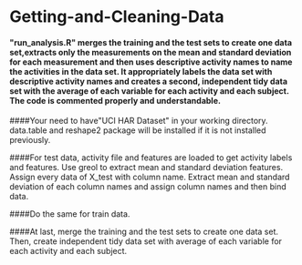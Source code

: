 # Getting-and-Cleaning-Data

#### "run_analysis.R" merges the training and the test sets to create one data set,extracts only the measurements on the mean and standard deviation for each measurement and then uses descriptive activity names to name the activities in the data set. It appropriately labels the data set with descriptive activity names and creates a second, independent tidy data set with the average of each variable for each activity and each subject. The code is commented properly and understandable.

####Your need to have"UCI HAR Dataset" in your working directory. data.table and reshape2 package will be installed if it is not installed previously.

####For test data, activity file and features are loaded to get activity labels and features. Use greol to extract mean and standard deviation features. Assign every data of X_test with column name. Extract mean and standard deviation of each column names and assign column names and then bind data.

####Do the same for train data.

####At last, merge the training and the test sets to create one data set. Then, create independent tidy data set with average of each variable for each activity and each subject. 
